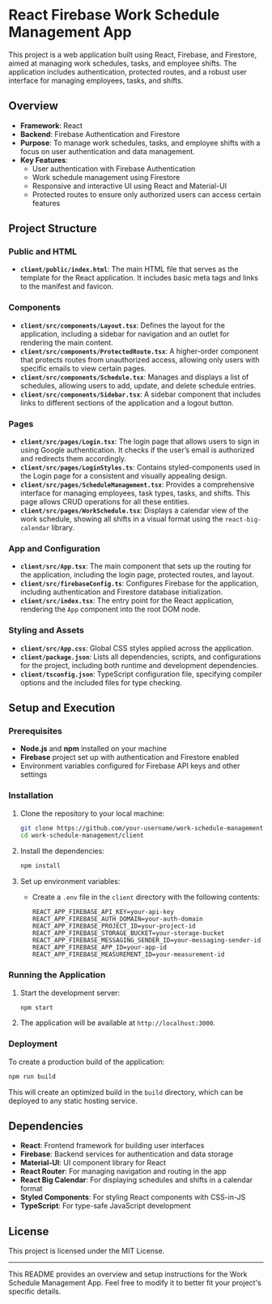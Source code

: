 
# React Firebase Work Schedule Management App

This project is a web application built using React, Firebase, and Firestore, aimed at managing work schedules, tasks, and employee shifts. The application includes authentication, protected routes, and a robust user interface for managing employees, tasks, and shifts.

## Overview

- **Framework**: React
- **Backend**: Firebase Authentication and Firestore
- **Purpose**: To manage work schedules, tasks, and employee shifts with a focus on user authentication and data management.
- **Key Features**:
  - User authentication with Firebase Authentication
  - Work schedule management using Firestore
  - Responsive and interactive UI using React and Material-UI
  - Protected routes to ensure only authorized users can access certain features

## Project Structure

### Public and HTML

- **`client/public/index.html`**: The main HTML file that serves as the template for the React application. It includes basic meta tags and links to the manifest and favicon.

### Components

- **`client/src/components/Layout.tsx`**: Defines the layout for the application, including a sidebar for navigation and an outlet for rendering the main content.
- **`client/src/components/ProtectedRoute.tsx`**: A higher-order component that protects routes from unauthorized access, allowing only users with specific emails to view certain pages.
- **`client/src/components/Schedule.tsx`**: Manages and displays a list of schedules, allowing users to add, update, and delete schedule entries.
- **`client/src/components/Sidebar.tsx`**: A sidebar component that includes links to different sections of the application and a logout button.
  
### Pages

- **`client/src/pages/Login.tsx`**: The login page that allows users to sign in using Google authentication. It checks if the user’s email is authorized and redirects them accordingly.
- **`client/src/pages/LoginStyles.ts`**: Contains styled-components used in the Login page for a consistent and visually appealing design.
- **`client/src/pages/ScheduleManagement.tsx`**: Provides a comprehensive interface for managing employees, task types, tasks, and shifts. This page allows CRUD operations for all these entities.
- **`client/src/pages/WorkSchedule.tsx`**: Displays a calendar view of the work schedule, showing all shifts in a visual format using the `react-big-calendar` library.

### App and Configuration

- **`client/src/App.tsx`**: The main component that sets up the routing for the application, including the login page, protected routes, and layout.
- **`client/src/firebaseConfig.ts`**: Configures Firebase for the application, including authentication and Firestore database initialization.
- **`client/src/index.tsx`**: The entry point for the React application, rendering the `App` component into the root DOM node.

### Styling and Assets

- **`client/src/App.css`**: Global CSS styles applied across the application.
- **`client/package.json`**: Lists all dependencies, scripts, and configurations for the project, including both runtime and development dependencies.
- **`client/tsconfig.json`**: TypeScript configuration file, specifying compiler options and the included files for type checking.

## Setup and Execution

### Prerequisites

- **Node.js** and **npm** installed on your machine
- **Firebase** project set up with authentication and Firestore enabled
- Environment variables configured for Firebase API keys and other settings

### Installation

1. Clone the repository to your local machine:
   ```bash
   git clone https://github.com/your-username/work-schedule-management.git
   cd work-schedule-management/client
   ```

2. Install the dependencies:
   ```bash
   npm install
   ```

3. Set up environment variables:
   - Create a `.env` file in the `client` directory with the following contents:
     ```
     REACT_APP_FIREBASE_API_KEY=your-api-key
     REACT_APP_FIREBASE_AUTH_DOMAIN=your-auth-domain
     REACT_APP_FIREBASE_PROJECT_ID=your-project-id
     REACT_APP_FIREBASE_STORAGE_BUCKET=your-storage-bucket
     REACT_APP_FIREBASE_MESSAGING_SENDER_ID=your-messaging-sender-id
     REACT_APP_FIREBASE_APP_ID=your-app-id
     REACT_APP_FIREBASE_MEASUREMENT_ID=your-measurement-id
     ```

### Running the Application

1. Start the development server:
   ```bash
   npm start
   ```

2. The application will be available at `http://localhost:3000`.

### Deployment

To create a production build of the application:

```bash
npm run build
```

This will create an optimized build in the `build` directory, which can be deployed to any static hosting service.

## Dependencies

- **React**: Frontend framework for building user interfaces
- **Firebase**: Backend services for authentication and data storage
- **Material-UI**: UI component library for React
- **React Router**: For managing navigation and routing in the app
- **React Big Calendar**: For displaying schedules and shifts in a calendar format
- **Styled Components**: For styling React components with CSS-in-JS
- **TypeScript**: For type-safe JavaScript development

## License

This project is licensed under the MIT License.

---

This README provides an overview and setup instructions for the Work Schedule Management App. Feel free to modify it to better fit your project's specific details.
